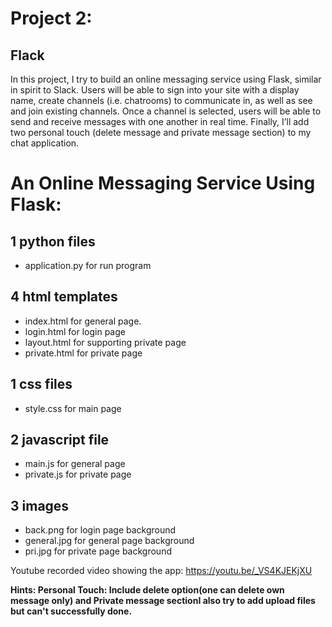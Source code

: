 # Project 2: #

## Flack ##

 In this project, I try to build an online messaging service using Flask, similar in spirit to Slack. Users will be able to sign into your site with a display name, create channels (i.e. chatrooms) to communicate in, as well as see and join existing channels. Once a channel is selected, users will be able to send and receive messages with one another in real time. Finally, I’ll add two personal touch (delete message and private message section) to my chat application.

# An Online Messaging Service Using Flask: # 

## 1 python files ## 
   - application.py for run program
  
## 4 html templates ##
   - index.html for general page.
   - login.html for login page
   - layout.html for supporting private page
   - private.html for private page 
        
## 1 css files ##
   - style.css for main page 
    
	
## 2 javascript file ##
   - main.js for general page 
   - private.js for private page
  

## 3 images ##
   - back.png for login page background
   - general.jpg for general page background
   - pri.jpg for private page background

Youtube recorded video showing the app: https://youtu.be/_VS4KJEKjXU

**Hints: Personal Touch: Include delete option(one can delete own message only) and Private message sectionI also try to add upload files but can't successfully done.**
